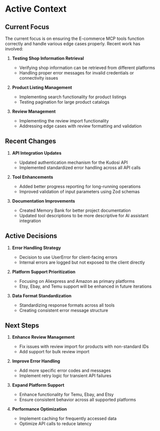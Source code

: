 # Active Context

## Current Focus

The current focus is on ensuring the E-commerce MCP tools function correctly and handle various edge cases properly. Recent work has involved:

1. **Testing Shop Information Retrieval**

   - Verifying shop information can be retrieved from different platforms
   - Handling proper error messages for invalid credentials or connectivity issues

2. **Product Listing Management**

   - Implementing search functionality for product listings
   - Testing pagination for large product catalogs

3. **Review Management**
   - Implementing the review import functionality
   - Addressing edge cases with review formatting and validation

## Recent Changes

1. **API Integration Updates**

   - Updated authentication mechanism for the Kudosi API
   - Implemented standardized error handling across all API calls

2. **Tool Enhancements**

   - Added better progress reporting for long-running operations
   - Improved validation of input parameters using Zod schemas

3. **Documentation Improvements**
   - Created Memory Bank for better project documentation
   - Updated tool descriptions to be more descriptive for AI assistant integration

## Active Decisions

1. **Error Handling Strategy**

   - Decision to use UserError for client-facing errors
   - Internal errors are logged but not exposed to the client directly

2. **Platform Support Prioritization**

   - Focusing on Aliexpress and Amazon as primary platforms
   - Etsy, Ebay, and Temu support will be enhanced in future iterations

3. **Data Format Standardization**
   - Standardizing response formats across all tools
   - Creating consistent error message structure

## Next Steps

1. **Enhance Review Management**

   - Fix issues with review import for products with non-standard IDs
   - Add support for bulk review import

2. **Improve Error Handling**

   - Add more specific error codes and messages
   - Implement retry logic for transient API failures

3. **Expand Platform Support**

   - Enhance functionality for Temu, Ebay, and Etsy
   - Ensure consistent behavior across all supported platforms

4. **Performance Optimization**
   - Implement caching for frequently accessed data
   - Optimize API calls to reduce latency

